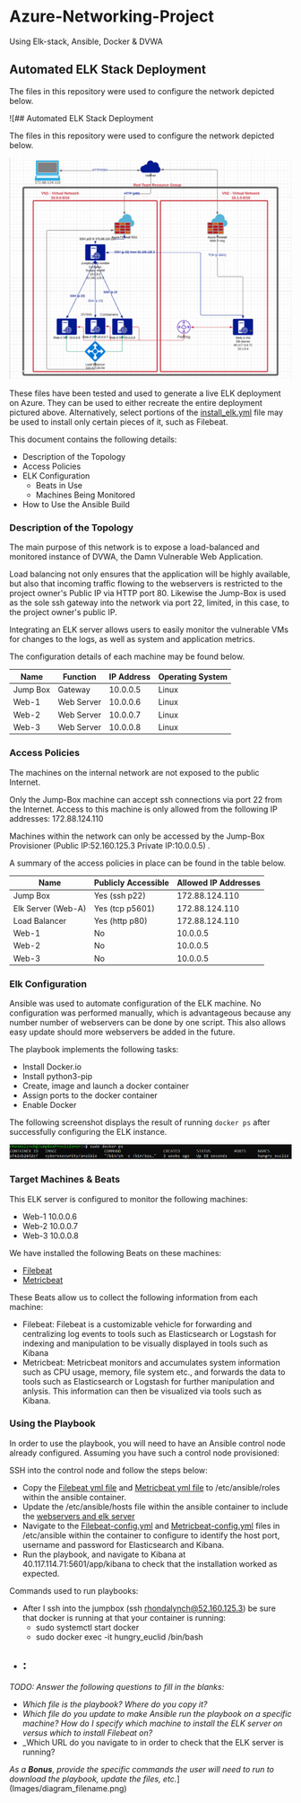 # Azure-Networking-Project
Using Elk-stack, Ansible, Docker &amp; DVWA
## Automated ELK Stack Deployment

The files in this repository were used to configure the network depicted below.

![## Automated ELK Stack Deployment

The files in this repository were used to configure the network depicted below.

![Flowchart](https://github.com/RhondaLynch/Azure-Networking-Project/blob/main/Diagrams/Azure%20Flowchart.jpg)

These files have been tested and used to generate a live ELK deployment on Azure. They can be used to either recreate the entire deployment pictured above. Alternatively, select portions of the <a href="https://github.com/RhondaLynch/Azure-Networking-Project/blob/main/Ansible/install_elk.yml.jpg" target="_top">install_elk.yml</a> file may be used to install only certain pieces of it, such as Filebeat.
  

This document contains the following details:
- Description of the Topology
- Access Policies
- ELK Configuration
  - Beats in Use
  - Machines Being Monitored
- How to Use the Ansible Build


### Description of the Topology

The main purpose of this network is to expose a load-balanced and monitored instance of DVWA, the Damn Vulnerable Web Application.

Load balancing not only ensures that the application will be highly available, but also that incoming traffic flowing to the webservers is restricted to the project owner's Public IP via HTTP port 80. Likewise the Jump-Box is used as the sole ssh gateway into the network via port 22, limited, in this case, to the project owner's public IP.

Integrating an ELK server allows users to easily monitor the vulnerable VMs for changes to the logs, as well as system and application metrics.

The configuration details of each machine may be found below.

| Name     | Function | IP Address | Operating System |
|----------|----------|------------|------------------|
| Jump Box | Gateway    | 10.0.0.5 | Linux            |
| Web-1    | Web Server | 10.0.0.6 | Linux            |
| Web-2    | Web Server | 10.0.0.7 | Linux            |
| Web-3    | Web Server | 10.0.0.8 | Linux            |

### Access Policies

The machines on the internal network are not exposed to the public Internet. 

Only the Jump-Box machine can accept ssh connections via port 22 from the Internet. Access to this machine is only allowed from the following IP addresses: 172.88.124.110

Machines within the network can only be accessed by the Jump-Box Provisioner (Public IP:52.160.125.3 Private IP:10.0.0.5) .

A summary of the access policies in place can be found in the table below.

| Name               | Publicly Accessible | Allowed IP Addresses |
|--------------------|---------------------|----------------------|
| Jump Box           | Yes (ssh p22)       | 172.88.124.110       |
| Elk Server (Web-A) | Yes (tcp p5601)     | 172.88.124.110       |
| Load Balancer      | Yes (http p80)      | 172.88.124.110       |
| Web-1              | No                  | 10.0.0.5             |
| Web-2              | No                  | 10.0.0.5             |
| Web-3              | No                  | 10.0.0.5             |



### Elk Configuration

Ansible was used to automate configuration of the ELK machine. No configuration was performed manually, which is advantageous because any number number of webservers can be done by one script.  This also allows easy update should more webservers be added in the future.

The playbook implements the following tasks:
- Install Docker.io
- Install python3-pip
- Create, image and launch a docker container
- Assign ports to the docker container
- Enable Docker

The following screenshot displays the result of running `docker ps` after successfully configuring the ELK instance.

![docker-ps](https://github.com/RhondaLynch/Azure-Networking-Project/blob/main/Ansible/docker-ps.jpg)

### Target Machines & Beats
This ELK server is configured to monitor the following machines:
- Web-1 10.0.0.6
- Web-2 10.0.0.7
- Web-3 10.0.0.8

We have installed the following Beats on these machines:
- <a href="https://github.com/RhondaLynch/Azure-Networking-Project/blob/main/Ansible/filebeat-playbook.yml.jpg" target="_top">Filebeat</a>
- <a href="https://github.com/RhondaLynch/Azure-Networking-Project/blob/main/Ansible/metricbeat-playbook.yml.jpg" target="_top">Metricbeat</a>

These Beats allow us to collect the following information from each machine:
- Filebeat: Filebeat is a customizable vehicle for forwarding and centralizing log events to tools such as Elasticsearch or Logstash for indexing and manipulation to be visually displayed in tools such as Kibana
- Metricbeat: Metricbeat monitors and accumulates system information such as CPU usage, memory, file system etc., and forwards the data to tools such as Elasticsearch or Logstash for further manipulation and anlysis.  This information can then be visualized via tools such as Kibana.    

### Using the Playbook
In order to use the playbook, you will need to have an Ansible control node already configured. Assuming you have such a control node provisioned: 

SSH into the control node and follow the steps below:
- Copy the <a href="https://github.com/RhondaLynch/Azure-Networking-Project/blob/main/Ansible/filebeat-playbook.yml.jpg" target="_top">Filebeat yml file</a> and <a href="https://github.com/RhondaLynch/Azure-Networking-Project/blob/main/Ansible/metricbeat-playbook.yml.jpg" target="_top">Metricbeat yml file</a> to /etc/ansible/roles within the ansible container.
- Update the /etc/ansible/hosts file within the ansible container to include the <a href="https://github.com/RhondaLynch/Azure-Networking-Project/blob/main/Ansible/hosts.jpg" target="_top">webservers and elk server</a>
- Navigate to the <a href="https://github.com/RhondaLynch/Azure-Networking-Project/blob/main/Ansible/filebeat-config.yml.jpg" target="_top">Filebeat-config.yml</a> and <a href="https://github.com/RhondaLynch/Azure-Networking-Project/blob/main/Ansible/metricbeat-config.yml.jpg" target="_top">Metricbeat-config.yml</a> files in /etc/ansible within the container to configure to identify the host port, username and password for Elasticsearch and Kibana.
- Run the playbook, and navigate to Kibana at 40.117.114.71:5601/app/kibana to check that the installation worked as expected.

Commands used to run playbooks:

- After I ssh into the jumpbox (ssh rhondalynch@52.160.125.3) be sure that docker is running at that your container is running:
   - sudo systemctl start docker
   - sudo docker exec -it hungry_euclid /bin/bash
- :
   - 

_TODO: Answer the following questions to fill in the blanks:_
- _Which file is the playbook? Where do you copy it?_
- _Which file do you update to make Ansible run the playbook on a specific machine? How do I specify which machine to install the ELK server on versus which to install Filebeat on?_
- _Which URL do you navigate to in order to check that the ELK server is running?

_As a **Bonus**, provide the specific commands the user will need to run to download the playbook, update the files, etc._](Images/diagram_filename.png)


